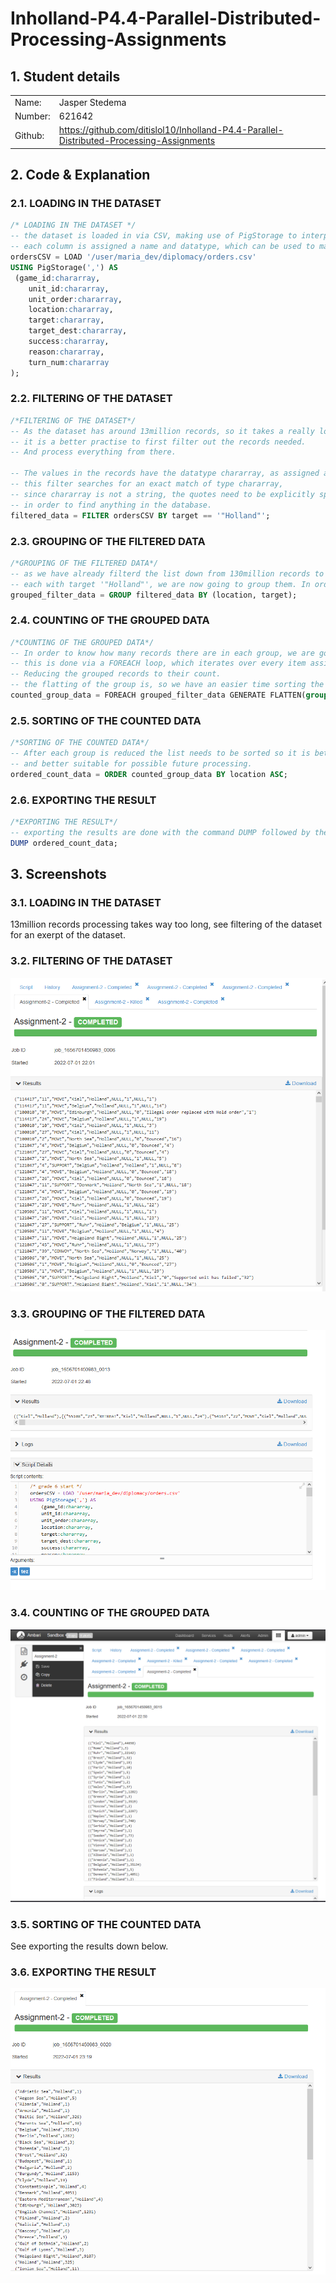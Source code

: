 # <a name="title"></a>**Inholland-P4.4-Parallel-Distributed-Processing-Assignments**

## <a name="1."></a>**1. Student details**

|        |                                                                                          |
|:-------|:-----------------------------------------------------------------------------------------|
|Name:   |Jasper Stedema                                                                            |
|Number: |621642                                                                                    |
|Github: |<https://github.com/ditislol10/Inholland-P4.4-Parallel-Distributed-Processing-Assignments>|

## <a name="2."></a>**2. Code & Explanation**

### <a name="2.1."></a>**2.1. LOADING IN THE DATASET**

```SQL
/* LOADING IN THE DATASET */
-- the dataset is loaded in via CSV, making use of PigStorage to interpred the CSV into a usable dataset.
-- each column is assigned a name and datatype, which can be used to manipulate the data in the dataset.
ordersCSV = LOAD '/user/maria_dev/diplomacy/orders.csv'
USING PigStorage(',') AS
 (game_id:chararray,
    unit_id:chararray,
    unit_order:chararray,
    location:chararray,
    target:chararray,
    target_dest:chararray,
    success:chararray,
    reason:chararray,
    turn_num:chararray
);
```

### <a name="2.2."></a>**2.2. FILTERING OF THE DATASET**

```SQL
/*FILTERING OF THE DATASET*/
-- As the dataset has around 13million records, so it takes a really long time to process everything,
-- it is a better practise to first filter out the records needed.
-- And process everything from there.

-- The values in the records have the datatype chararray, as assigned above.
-- this filter searches for an exact match of type chararray,
-- since chararray is not a string, the quotes need to be explicitly specified
-- in order to find anything in the database.
filtered_data = FILTER ordersCSV BY target == '"Holland"';
```

### <a name="2.3."></a>**2.3. GROUPING OF THE FILTERED DATA**

```SQL
/*GROUPING OF THE FILTERED DATA*/
-- as we have already filterd the list down from 130million records to a sheer 68 records,
-- each with target '"Holland"', we are now going to group them. In order to reduce the list even further
grouped_filter_data = GROUP filtered_data BY (location, target);
```

### <a name="2.4."></a>**2.4. COUNTING OF THE GROUPED DATA**

```SQL
/*COUNTING OF THE GROUPED DATA*/
-- In order to know how many records there are in each group, we are going to count them,
-- this is done via a FOREACH loop, which iterates over every item assigned to a group.
-- Reducing the grouped records to their count.
-- the flatting of the group is, so we have an easier time sorting the data in the next step.
counted_group_data = FOREACH grouped_filter_data GENERATE FLATTEN(group) AS (location, target), COUNT(filtered_data);
```

### <a name="2.5."></a>**2.5. SORTING OF THE COUNTED DATA**

```SQL
/*SORTING OF THE COUNTED DATA*/
-- After each group is reduced the list needs to be sorted so it is better readable,
-- and better suitable for possible future processing.
ordered_count_data = ORDER counted_group_data BY location ASC;
```

### <a name="2.6."></a>**2.6. EXPORTING THE RESULT**

```SQL
/*EXPORTING THE RESULT*/
-- exporting the results are done with the command DUMP followed by the variable that needs to be exported.
DUMP ordered_count_data;
```


## <a name="3."></a>**3. Screenshots**

### <a name="3.1."></a>**3.1. LOADING IN THE DATASET**

13million records processing takes way too long, see filtering of the dataset for an exerpt of the dataset.

### <a name="3.2."></a>**3.2. FILTERING OF THE DATASET**

![Filtering of the dataset](Screenshots/filtering.png "Filtering of the dataset")

### <a name="3.3."></a>**3.3. GROUPING OF THE FILTERED DATA**

![Grouping of the dataset](Screenshots/grouping.png "Grouping of the dataset")

### <a name="3.4."></a>**3.4. COUNTING OF THE GROUPED DATA**

![Counting of the grouped data](Screenshots/counting.png "Counting of the grouped data")

### <a name="3.5."></a>**3.5. SORTING OF THE COUNTED DATA**

See exporting the results down below.
<!-- ![Sorting of the counted data](Screenshots/sorting.png "Sorting of the counted data") -->

### <a name="3.6."></a>**3.6. EXPORTING THE RESULT**

![Exporting the result](Screenshots/result.png "Exporting the result")
